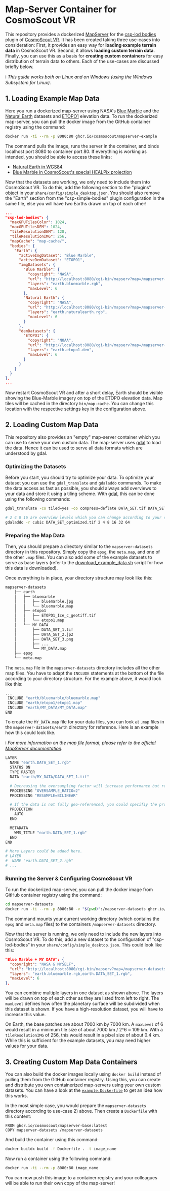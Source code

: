 <!-- 
SPDX-FileCopyrightText: German Aerospace Center (DLR) <cosmoscout@dlr.de>
SPDX-License-Identifier: CC0-1.0
 -->
# Map-Server Container for CosmoScout VR

This repository provides a dockerized [MapServer](https://mapserver.org) for the [csp-lod bodies](https://github.com/cosmoscout/cosmoscout-vr/tree/main/plugins/csp-lod-bodies) plugin of [CosmoScout VR](https://github.com/cosmoscout/cosmoscout-vr).
It has been created taking three use-cases into consideration:
First, it provides an easy way for **loading example terrain data** in CosmoScout VR.
Second, it allows **loading custom terrain data**.
Finally, you can use this as a basis for **creating custom containers** for easy distribution of terrain data to others.
Each of the use-cases are discussed briefly below.

:information_source: _This guide works both on Linux and on Windows (using the Windows Subsystem for Linux)._

## 1. Loading Example Map Data

Here you run a dockerized map-server using NASA's [Blue Marble](https://visibleearth.nasa.gov/collection/1484/blue-marble) and the [Natural Earth](https://www.naturalearthdata.com/) datasets and [ETOPO1](https://www.ncei.noaa.gov/products/etopo-global-relief-model) elevation data.
To run the dockerized map-server, you can pull the docker image from the GitHub container registry using the command:

```bash
docker run -ti --rm -p 8080:80 ghcr.io/cosmoscout/mapserver-example
```
The command pulls the image, runs the server in the container, and binds localhost port 8080 to container port 80.
If everything is working as intended, you should be able to access these links: 
* [Natural Earth in WGS84](http://localhost:8080/cgi-bin/mapserv?map=/mapserver-datasets/meta.map&service=wms&version=1.3.0&request=GetMap&layers=earth.naturalearth.rgb&bbox=-90,-180,90,180&width=1600&height=800&crs=epsg:4326&format=pngRGB)
* [Blue Marble in CosmoScout's special HEALPix projection](http://localhost:8080/cgi-bin/mapserv?map=/mapserver-datasets/meta.map&service=wms&version=1.3.0&request=GetMap&layers=earth.bluemarble.rgb&bbox=0,0,5,5&width=800&height=800&crs=epsg:900914&format=pngRGB)

Now that the datasets are working, we only need to include them into CosmoScout VR.
To do this, add the following section to the "plugins" object in your `share/config/simple_desktop.json`.
You should also remove the "Earth" section from the "csp-simple-bodies" plugin configuration in the same file, else you will have two Earths drawn on top of each other!

```json
...
"csp-lod-bodies": {
  "maxGPUTilesColor": 1024,
  "maxGPUTilesDEM": 1024,
  "tileResolutionDEM": 128,
  "tileResolutionIMG": 256,
  "mapCache": "map-cache/",
  "bodies": {
    "Earth": {
      "activeImgDataset": "Blue Marble",
      "activeDemDataset": "ETOPO1",
      "imgDatasets": {
        "Blue Marble": {
          "copyright": "NASA",
          "url": "http://localhost:8080/cgi-bin/mapserv?map=/mapserver-datasets/meta.map&service=wms",
          "layers": "earth.bluemarble.rgb",
          "maxLevel": 6
        },
        "Natural Earth": {
          "copyright": "NASA",
          "url": "http://localhost:8080/cgi-bin/mapserv?map=/mapserver-datasets/meta.map&service=wms",
          "layers": "earth.naturalearth.rgb",
          "maxLevel": 6
        }
      },
      "demDatasets": {
        "ETOPO1": {
          "copyright": "NOAA",
          "url": "http://localhost:8080/cgi-bin/mapserv?map=/mapserver-datasets/meta.map&service=wms",
          "layers": "earth.etopo1.dem",
          "maxLevel": 6
        }
      }
    }
  }
},
...
```

Now restart CosmoScout VR and after a short delay, Earth should be visible showing the Blue-Marble imagery on top of the ETOPO elevation data.
Map tiles will be cached in the directory `bin/map-cache`.
You can change this location with the respective settings key in the configuration above. 


## 2. Loading Custom Map Data

This repository also provides an "empty" map-server container which you can use to serve your own custom data.
The map-server uses [gdal](https://gdal.org/) to load the data.
Hence it can be used to serve all data formats which are understood by gdal.

### Optimizing the Datasets

Before you start, you should try to optimize your data.
To optimize your dataset you can use the `gdal_translate` and `gdaladdo` commands.
To make the data access as fast as possible, you should always add overviews to your data and store it using a tiling scheme.
With [gdal](https://gdal.org/), this can be done using the following commands:

```bash
gdal_translate -co tiled=yes -co compress=deflate DATA_SET.tif DATA_SET_optimized.tif

# 2 4 8 16 are overview levels which you can change according to your specific requirement.
gdaladdo -r cubic DATA_SET_optimized.tif 2 4 8 16 32 64
```

### Preparing the Map Data

Then, you should prepare a directory similar to the `mapserver-datasets` directory in this repository.
Simply copy the `epsg`, the `meta.map`, and one of the other `.map` files.
You can also add some of the example datasets to serve as base layers (refer to the [download_example_data.sh](download_example_data.sh) script for how this data is downloaded).

Once everything is in place, your directory structure may look like this:

```bash
mapserver-datasets
    ├── earth
    │   ├── bluemarble
    │   │   ├── bluemarble.jpg
    │   │   └── bluemarble.map
    │   ├── etopo1
    │   │   ├── ETOPO1_Ice_c_geotiff.tif
    │   │   └── etopo1.map
    │   └── MY_DATA
    │       ├── DATA_SET_1.tif
    │       ├── DATA_SET_2.jp2
    │       ├── DATA_SET_3.png
    │       ├── ...
    │       └── MY_DATA.map
    ├── epsg
    └── meta.map
```

The `meta.map` file in the `mapserver-datasets` directory includes all the other map files.
You have to adapt the `INCLUDE` statements at the bottom of the file according to your directory structure.
For the example above, it would look like this:

```bash
...
 INCLUDE "earth/bluemarble/bluemarble.map"
 INCLUDE "earth/etopo1/etopo1.map"
 INCLUDE "earth/MY_DATA/MY_DATA.map"
END
```
To create the `MY_DATA.map` file for your data files, you can look at `.map` files in the `mapserver-datasets/earth` directory for reference.
Here is an example how this could look like.

:information_source: _For more information on the map file format, please refer to the [official MapServer documentation](https://mapserver.org/mapfile/layer.html)._


```bash
LAYER
  NAME "earth.DATA_SET_1.rgb"
  STATUS ON
  TYPE RASTER
  DATA "earth/MY_DATA/DATA_SET_1.tif"

  # Decreasing the oversampling factor will increase performance but reduce quality.
  PROCESSING "OVERSAMPLE_RATIO=2"
  PROCESSING "RESAMPLE=BILINEAR"

  # If the data is not fully geo-referenced, you could specifiy the projection here.
  PROJECTION
    AUTO
  END

  METADATA
    WMS_TITLE "earth.DATA_SET_1.rgb"
  END
END

# More Layers could be added here.
# LAYER
#  NAME "earth.DATA_SET_2.rgb"
# ...
```


### Running the Server & Configuring CosmoScout VR

To run the dockerized map-server, you can pull the docker image from GitHub container registry using the command:

```bash
cd mapserver-datasets
docker run -ti --rm -p 8080:80 -v "$(pwd)":/mapserver-datasets ghcr.io/cosmoscout/mapserver-base
```
The command mounts your current working directory (which contains the `epsg` and `meta.map` files) to the containers `/mapserver-datasets` directory.

Now that the server is running, we only need to include the new layers into CosmoScout VR.
To do this, add a new dataset to the configuration of "csp-lod-bodies" in your `share/config/simple_desktop.json`.
This could look like this:

```json
"Blue Marble + MY DATA": {
  "copyright": "NASA & MYSELF",
  "url": "http://localhost:8080/cgi-bin/mapserv?map=/mapserver-datasets/meta.map&service=wms",
  "layers": "earth.bluemarble.rgb,earth.DATA_SET_1.rgb",
  "maxLevel": 6
},
```

You can combine multiple layers in one dataset as shown above.
The layers will be drawn on top of each other as they are listed from left to right.
The `maxLevel` defines how often the planetary surface will be subdivided when this dataset is shown.
If you have a high-resolution dataset, you will have to increase this value.

On Earth, the base patches are about 7000 km by 7000 km.
A `maxLevel` of 6 would result in a minimum tile size of about 7000 km / 2^6 ≈ 109 km.
With a `tileResolutionIMG` of 256, this would result in a pixel size of about 0.4 km.
While this is sufficient for the example datasets, you may need higher values for your data.


## 3. Creating Custom Map Data Containers

You can also build the docker images locally using `docker build` instead of pulling them from the GitHub container registry.
Using this, you can create and distribute you own containerized map-servers using your own custom datasets.
You can have a look at the [`example.Dockerfile`](example.Dockerfile) to get an idea how this works.

In the most simple case, you would prepare the `mapserver-datasets` directory according to use-case 2) above.
Then create a `Dockerfile` with this content:

```docker
FROM ghcr.io/cosmoscout/mapserver-base:latest
COPY mapserver-datasets /mapserver-datasets
```

And build the container using this command:

```bash
docker buildx build -f Dockerfile . -t image_name
```

Now run a container using the following command:

```bash
docker run -ti --rm -p 8080:80 image_name
```

You can now push this image to a container registry and your colleagues will be able to run their own copy of the map-server!

